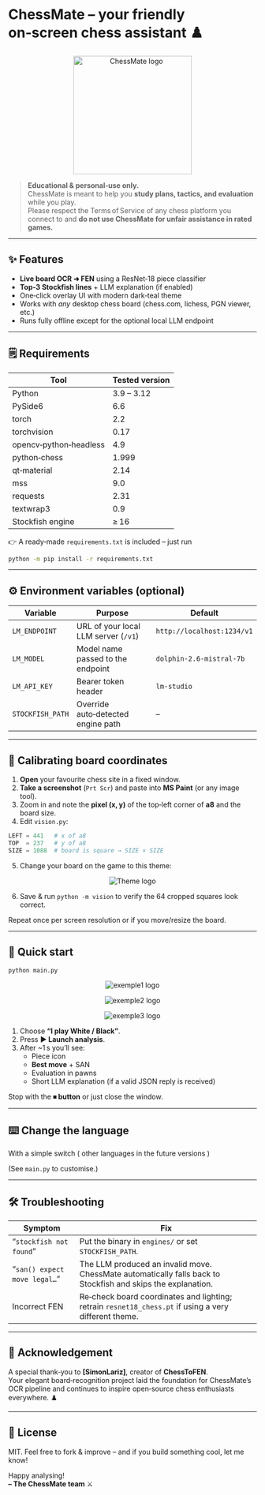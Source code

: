 # ChessMate – your friendly on‑screen chess assistant ♟️

<p align="center">
  <img src="assets/chessmate.png" alt="ChessMate logo" width="240"/>
</p>

> **Educational & personal‑use only.**  
> ChessMate is meant to help you **study plans, tactics, and evaluation** while you play.  
> Please respect the Terms of Service of any chess platform you connect to and **do not use ChessMate for unfair assistance in rated games.**

---

## ✨ Features
- **Live board OCR ➜ FEN** using a ResNet‑18 piece classifier  
- **Top‑3 Stockfish lines** + LLM explanation (if enabled)  
- One‑click overlay UI with modern dark‑teal theme  
- Works with _any_ desktop chess board (chess.com, lichess, PGN viewer, etc.)  
- Runs fully offline except for the optional local LLM endpoint

---

## 🗒️  Requirements
| Tool | Tested version |
|------|----------------|
| Python | 3.9 – 3.12 |
| PySide6 | 6.6 |
| torch | 2.2 |
| torchvision | 0.17 |
| opencv‑python‑headless | 4.9 |
| python‑chess | 1.999 |
| qt‑material | 2.14 |
| mss | 9.0 |
| requests | 2.31 |
| textwrap3 | 0.9 |
| Stockfish engine | ≥ 16 |

👉  A ready‑made `requirements.txt` is included – just run

```bash
python -m pip install -r requirements.txt
```

---

## ⚙️ Environment variables (optional)

| Variable | Purpose | Default |
|----------|---------|---------|
| `LM_ENDPOINT` | URL of your local LLM server (`/v1`) | `http://localhost:1234/v1` |
| `LM_MODEL`    | Model name passed to the endpoint   | `dolphin-2.6-mistral-7b` |
| `LM_API_KEY`  | Bearer token header                 | `lm-studio` |
| `STOCKFISH_PATH` | Override auto‑detected engine path | – |

---

## 🎯 Calibrating board coordinates

1. **Open** your favourite chess site in a fixed window.  
2. **Take a screenshot** (`Prt Scr`) and paste into **MS Paint** (or any image tool).  
3. Zoom in and note the **pixel (x, y)** of the top‑left corner of **a8** and the board size.  
4. Edit `vision.py`:

```python
LEFT = 441   # x of a8
TOP  = 237   # y of a8
SIZE = 1088  # board is square → SIZE × SIZE
```
5. Change your board on the game to this theme: 

<p align="center">
  <img src="assets/theme.png" alt="Theme logo"/>
</p>

6. Save & run `python -m vision` to verify the 64 cropped squares look correct.

Repeat once per screen resolution or if you move/resize the board.

---

## 🚀 Quick start

```bash
python main.py
```
<p align="center">
  <img src="assets/exemple1.png" alt="exemple1 logo"/>
</p>
<p align="center">
  <img src="assets/exemple2.png" alt="exemple2 logo"/>
</p>
<p align="center">
  <img src="assets/exemple3.png" alt="exemple3 logo"/>
</p>

1. Choose **“I play White / Black”**.  
2. Press **▶ Launch analysis**.  
3. After ~1 s you’ll see:
   * Piece icon  
   * **Best move** + SAN  
   * Evaluation in pawns  
   * Short LLM explanation (if a valid JSON reply is received)  

Stop with the **⏹ button** or just close the window.

---

## ⌨️ Change the language

With a simple switch ( other languages in the future versions )

(See `main.py` to customise.)

---

## 🛠️  Troubleshooting

| Symptom | Fix |
|---------|-----|
| “`stockfish not found`” | Put the binary in `engines/` or set `STOCKFISH_PATH`. |
| “`san() expect move legal…`” | The LLM produced an invalid move. ChessMate automatically falls back to Stockfish and skips the explanation. |
| Incorrect FEN | Re‑check board coordinates and lighting; retrain `resnet18_chess.pt` if using a very different theme. |

---

## 🙏 Acknowledgement

A special thank‑you to **[SimonLariz]**, creator of **ChessToFEN**.  
Your elegant board‑recognition project laid the foundation for ChessMate’s OCR pipeline and continues to inspire open‑source chess enthusiasts everywhere. ♟️

---

## 📄 License

MIT.  Feel free to fork & improve – and if you build something cool, let me know!

Happy analysing!  
**– The ChessMate team** ⚔️
